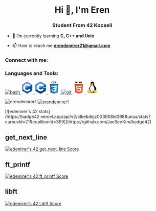 <h1 align="center">Hi 👋, I'm Eren</h1>
<h3 align="center">Student From 42 Kocaeli</h3>

- 🌱 I’m currently learning **C, C++ and Unix**

- 📫 How to reach me **erendemirer21@gmail.com**

<h3 align="left">Connect with me:</h3>
<p align="left">
</p>

<h3 align="left">Languages and Tools:</h3>
<p align="left"> <a href="https://www.gnu.org/software/bash/" target="_blank" rel="noreferrer"> <img src="https://www.vectorlogo.zone/logos/gnu_bash/gnu_bash-icon.svg" alt="bash" width="40" height="40"/> </a> <a href="https://www.cprogramming.com/" target="_blank" rel="noreferrer"> <img src="https://raw.githubusercontent.com/devicons/devicon/master/icons/c/c-original.svg" alt="c" width="40" height="40"/> </a> <a href="https://www.w3schools.com/cpp/" target="_blank" rel="noreferrer"> <img src="https://raw.githubusercontent.com/devicons/devicon/master/icons/cplusplus/cplusplus-original.svg" alt="cplusplus" width="40" height="40"/> </a> <a href="https://www.w3schools.com/css/" target="_blank" rel="noreferrer"> <img src="https://raw.githubusercontent.com/devicons/devicon/master/icons/css3/css3-original-wordmark.svg" alt="css3" width="40" height="40"/> </a> <a href="https://git-scm.com/" target="_blank" rel="noreferrer"> <img src="https://www.vectorlogo.zone/logos/git-scm/git-scm-icon.svg" alt="git" width="40" height="40"/> </a> <a href="https://www.w3.org/html/" target="_blank" rel="noreferrer"> <img src="https://raw.githubusercontent.com/devicons/devicon/master/icons/html5/html5-original-wordmark.svg" alt="html5" width="40" height="40"/> </a> <a href="https://www.linux.org/" target="_blank" rel="noreferrer"> <img src="https://raw.githubusercontent.com/devicons/devicon/master/icons/linux/linux-original.svg" alt="linux" width="40" height="40"/> </a> </p>

<p><img align="left" src="https://github-readme-stats.vercel.app/api/top-langs?username=erendemirer1&show_icons=true&locale=en&layout=compact" alt="erendemirer1" /></p>

<p>&nbsp;<img align="center" src="https://github-readme-stats.vercel.app/api?username=erendemirer1&show_icons=true&locale=en" alt="erendemirer1" /></p>
[![edemirer's 42 stats](https://badge42.vercel.app/api/v2/clkebdejz003008ld0988unau/stats?cursusId=21&coalitionId=359)](https://github.com/JaeSeoKim/badge42)

get_next_line
------------------
[![edemirer's 42 get_next_line Score](https://badge42.vercel.app/api/v2/clkebdejz003008ld0988unau/project/3177305)](https://github.com/JaeSeoKim/badge42)

ft_printf
-------------------
[![edemirer's 42 ft_printf Score](https://badge42.vercel.app/api/v2/clkebdejz003008ld0988unau/project/3176602)](https://github.com/JaeSeoKim/badge42)

libft
-------------------
[![edemirer's 42 Libft Score](https://badge42.vercel.app/api/v2/clkebdejz003008ld0988unau/project/3143228)](https://github.com/JaeSeoKim/badge42)

